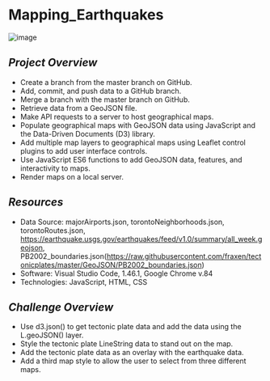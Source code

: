 # Mapping_Earthquakes
![image]()
## ***Project Overview***
  * Create a branch from the master branch on GitHub.
  * Add, commit, and push data to a GitHub branch.
  * Merge a branch with the master branch on GitHub.
  * Retrieve data from a GeoJSON file.
  * Make API requests to a server to host geographical maps.
  * Populate geographical maps with GeoJSON data using JavaScript and the Data-Driven Documents (D3) library.
  * Add multiple map layers to geographical maps using Leaflet control plugins to add user interface controls.
  * Use JavaScript ES6 functions to add GeoJSON data, features, and interactivity to maps.
  * Render maps on a local server.

## ***Resources***
  * Data Source: majorAirports.json, torontoNeighborhoods.json, torontoRoutes.json, https://earthquake.usgs.gov/earthquakes/feed/v1.0/summary/all_week.geojson, PB2002_boundaries.json(https://raw.githubusercontent.com/fraxen/tectonicplates/master/GeoJSON/PB2002_boundaries.json)
  * Software: Visual Studio Code, 1.46.1, Google Chrome v.84
  * Technologies: JavaScript, HTML, CSS
  
## ***Challenge Overview***
  * Use d3.json() to get tectonic plate data and add the data using the L.geoJSON() layer.
  * Style the tectonic plate LineString data to stand out on the map.
  * Add the tectonic plate data as an overlay with the earthquake data.
  * Add a third map style to allow the user to select from three different maps.

